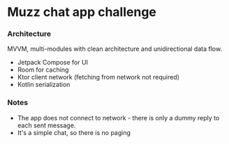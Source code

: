 # Muzz chat app challenge

### Architecture

MVVM, multi-modules with clean architecture and unidirectional data flow.
- Jetpack Compose for UI
- Room for caching
- Ktor client network (fetching from network not required)
- Kotlin serialization


### Notes

- The app does not connect to network - there is only a dummy reply to each sent message.
- It's a simple chat, so there is no paging


 

